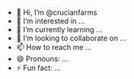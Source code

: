 - 👋 Hi, I’m @crucianfarms
- 👀 I’m interested in ...
- 🌱 I’m currently learning ...
- 💞️ I’m looking to collaborate on ...
- 📫 How to reach me ...
- 😄 Pronouns: ...
- ⚡ Fun fact: ...

<!---
crucianfarms/crucianfarms is a ✨ special ✨ repository because its `README.md` (this file) appears on your GitHub profile.
You can click the Preview link to take a look at your changes.
--->
